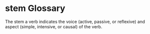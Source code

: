 # stem Glossary

The stem a verb indicates the voice (active, passive, or reflexive) and aspect (simple, intensive, or causal) of the verb.